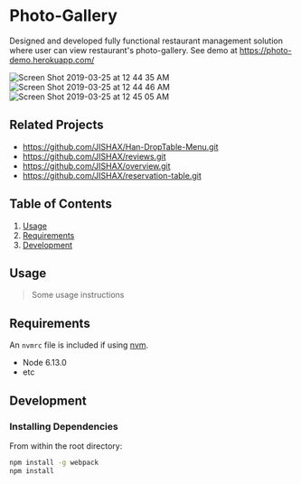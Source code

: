 # Photo-Gallery
>


Designed and developed fully functional restaurant management solution where user can view restaurant's photo-gallery.
See demo at https://photo-demo.herokuapp.com/


![Screen Shot 2019-03-25 at 12 44 35 AM](https://user-images.githubusercontent.com/39642408/54902697-4f5c7b80-4e97-11e9-86cb-7c13867dfaae.png)
![Screen Shot 2019-03-25 at 12 44 46 AM](https://user-images.githubusercontent.com/39642408/54902704-55eaf300-4e97-11e9-98a5-3d63be0d4be3.png)
![Screen Shot 2019-03-25 at 12 45 05 AM](https://user-images.githubusercontent.com/39642408/54902707-584d4d00-4e97-11e9-965f-abb7ef1bd185.png)


## Related Projects

- https://github.com/JISHAX/Han-DropTable-Menu.git
- https://github.com/JISHAX/reviews.git
- https://github.com/JISHAX/overview.git
- https://github.com/JISHAX/reservation-table.git

## Table of Contents

1. [Usage](#Usage)
1. [Requirements](#requirements)
1. [Development](#development)

## Usage

> Some usage instructions

## Requirements

An `nvmrc` file is included if using [nvm](https://github.com/creationix/nvm).

- Node 6.13.0
- etc

## Development

### Installing Dependencies

From within the root directory:

```sh
npm install -g webpack
npm install
```

